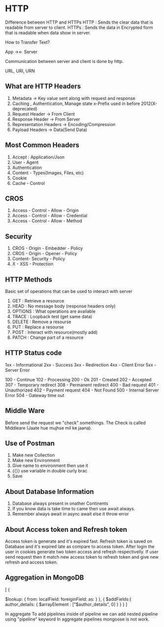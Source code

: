 # HTTP

Difference between HTTP and HTTPs
HTTP : Sends the clear data that is readable from server to client.
HTTPs : Sends the data in Encrypted form that is readable when data show in server.

How to Transfer Text?

App -><- Server

Communication between server and client is done by http.

URL, URI, URN

## What are HTTP Headers

1. Metadata -> Key value sent along with request and response
2. Caching , Authentication, Manage state
   x-Prefix used in before 2012(X-deprecated)
3. Request Header -> From Client
4. Response Header -> From Server
5. Representation Headers -> Encoding/Compression
6. Payload Headers -> Data(Send Data)

## Most Common Headers

1. Accept : Application/Json
2. User - Agent
3. Authentication
4. Content - Types(Images, Files, etc)
5. Cookie
6. Cache - Control

## CROS

1. Access - Control - Allow - Origin
2. Access - Control - Allow - Credential
3. Access - Control - Allow - Method

## Security

1. CROS - Origin - Embedder - Policy
2. CROS - Origin - Opener - Policy
3. Content- Security - Policy
4. X - XSS - Protection

## HTTP Methods

Basic set of operations that can be used to interact with server

1. GET : Retrieve a resource
2. HEAD : No message body (response headers only)
3. OPTIONS : What operations are available
4. TRACE : Loopback test (get same data)
5. DELETE : Remove a resourse
6. PUT : Replace a resourse
7. POST : Interact with resource(mostly add)
8. PATCH : Change part of a resource

## HTTP Status code

1xx - Informational
2xx - Success
3xx - Redirection
4xx - Client Error
5xx - Server Error

100 - Continue
102 - Processing
200 - Ok
201 - Created
202 - Accepted
307 - Temporary redirect
308 - Permanent redirect
400 - Bad request
401 - Unauthorized
402 - Payment request
404 - Not Found
500 - Internal Server Error
504 - Gateway time out



## Middle Ware 

Before send the request we "check" somethings. The Check is called Middleare (Jaate hue mujhse mil ke jaana).

## Use of Postman 
1. Make new Collection
2. Make new Environment
3. Give name to environment then use it
4. {{}} use variable in double curly brac
5. Save 

## About Database Information
1. Database always present in onather Continents
2. If you know data is take time to came then use await always.
3. Remember always await in async await else it throw error

## About Access token and Refresh token

Access token is generate and it's expired fast.
Refresh token is saved on Database and it's expired late as compare to access token.
After login the user in cookies generate two token access and refresh respectivelly.
If user send request then it match new access token to refresh token and give new refresh and access token.

## Aggregation in MongoDB

[
    {

$lookup: {
    from:
    localField:
    foreiginField:
    as:
}
    },
    {
        $addFields:{
            author_details: {
                $arrayElement : ["$author_details", 0]
            }
        }
    }
]

In aggregate To add pipelines inside of pipeline we can add nested pipeline using "pipeline" keyword
In aggregate pipelines mongoose is not work.









